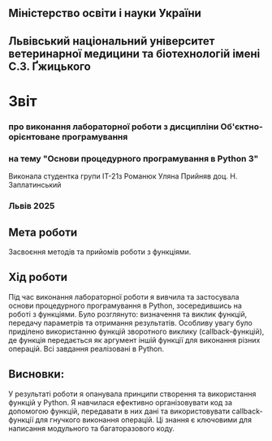 ## Міністерство освіти і науки України

## Львівський національний університет ветеринарної медицини та біотехнологій імені С.З. Ґжицького

# Звіт
### про виконання лабораторної роботи з дисципліни Об'єктно-орієнтоване програмування
### на тему "Основи процедурного програмування в Python 3"
Виконала студентка групи ІТ-21з
Романюк Уляна
Прийняв доц. Н. Заплатинський
### Львів 2025

## Мета роботи
Засвоєння методів та прийомів роботи з функціями.

## Хід роботи
Під час виконання лабораторної роботи я вивчила та застосувала основи процедурного програмування в Python, 
зосередившись на роботі з функціями. Було розглянуто: визначення та виклик функцій, передачу параметрів та отримання 
результатів. Особливу увагу було приділено використанню функцій зворотного виклику (callback-функцій), де функція 
передається як аргумент іншій функції для виконання різних операцій. Всі завдання реалізовані в Python.

## Висновки:
У результаті роботи я опанувала принципи створення та використання функцій у Python. Я навчилася ефективно 
організовувати код за допомогою функцій, передавати в них дані та використовувати callback-функції для гнучкого 
виконання операцій. Ці знання є ключовими для написання модульного та багаторазового коду.